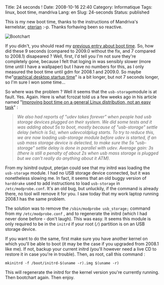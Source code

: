 Title: 24 seconds !
Date: 2008-10-16 22:40
Category: Informatique
Tags: linux, boot time, mandriva
Lang: en
Slug: 24-seconds
Status: published

This is my new boot time, thanks to the instructions of Mandriva's kernelstar,
[pterjan](http://fasmz.org/%7Epterjan/blog/) :-p. Thanks forhaving been so
reactive.

![Bootchart]({static}/media/mandriva/bootchart-2009.0-no-usb-storage.png)

If you didn't, you should read my [previous entry about boot
time](/post/2008/10/14/What-happened-to-my-boot-time-dude). So, how did these 9
seconds (compared to 2009.0 without the fix, and 7 compared to 2008.1)
disapeared ? Well, first, I'd tell you I'm not sure they're completely gone,
because I felt that loging in was sensibly slower (more time until I have a
wallpaper) but I have no numbers for this, as I only measured the boot time
until gdm for 2008.1 and 2009.0. So maybe the"[graphical desktop startup
time](http://blog.crozat.net/2008/09/improving-boot-time-on-general-linux.html)"
is a bit longer, but not 7 seconds longer, so I'm sure I won some time...

So where was the problem ? Well it seems that the `usb-storage`module is at
fault. Yes. Again. Here is what fcrozat told us a few weeks ago in his article
named "[Improving boot time on a general Linux distribution, not an easy
task](http://blog.crozat.net/2008/09/improving-boot-time-on-general-linux.html)"
:

> *We also had reports of "udev takes forever" when people had usb storage
> devices plugged on their system. We did some tests and it was adding about 5s
> to boot, mostly because of "usb-storage" settle delay (which is 5s), when
> udevcoldplug starts. To try to reduce this, we are now loading usb-storage
> module before udev is started, if an usb mass storage device is detected, to
> make sure the 5s "usb-storage" settle delay is done in parallel with udev.
> Average gain: 3s (there is still a penalty of about 2s when usb mass storage
> is plugged but we can't really do anything about it ATM).*

From my lsinitrd output, pterjan could see that my initrd was loading the
`usb-storage` module. I had no USB storage device connected, but it was
nonetheless slowing me. In fact, it seems that an old buggy version of
`harddrake` used to add instructions to load `usb-storage` in
`/etc/modprobe.conf`. It's an old bug, but unluckily, if the command is already
there, no tool will remove it for you. I saw today that my work laptop running
2008.1 has the same problem.

The solution was to remove the `/sbin/modprobe usb_storage;` command from my
`/etc/modprobe.conf` , and to regenerate the initrd (which I had never done
before - don't laugh). This was easy. It seems this module is only required to
be in the `initrd` if your root (`/`) partition is on an USB storage device.

If you want to do the same, first make sure you have another kernel on which
you'll be able to boot (it may be the case if you upgraded from 2008.1 like
me). If not, backup your current initrd (you'll however need a live CD to
restore it in case you're in trouble). Then, as root, call this command :

`mkinitrd -f /boot/initrd-$(uname -r).img $(uname -r)`

This will regenerate the initrd for the kernel version you're currently
running.  Then bootchart again. Then enjoy.
